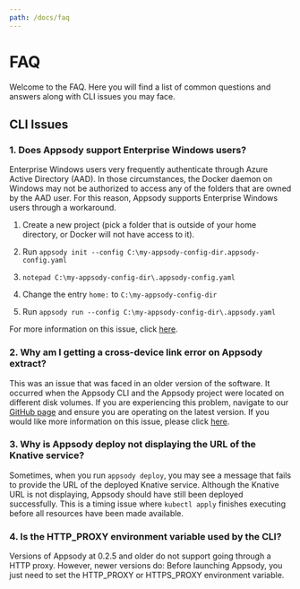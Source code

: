 ```yaml
---
path: /docs/faq
---
```


# FAQ

Welcome to the FAQ. Here you will find a list of common questions and answers along with CLI issues you may face.

## CLI Issues

### 1. Does Appsody support Enterprise Windows users?
Enterprise Windows users very frequently authenticate through Azure Active Directory (AAD). In those circumstances, the Docker daemon on Windows may not be authorized to access any of the folders that are owned by the AAD user. For this reason, Appsody supports Enterprise Windows users through a workaround.
1. Create a new project (pick a folder that is outside of your home directory, or Docker will not have access to it).

2. Run ```appsody init --config C:\my-appsody-config-dir.appsody-config.yaml```

3. ```notepad C:\my-appsody-config-dir\.appsody-config.yaml```

4. Change the entry ```home:``` to ```C:\my-appsody-config-dir```

5. Run ```appsody run --config C:\my-appsody-config-dir\.appsody.yaml```

For more information on this issue, click [here](https://github.com/appsody/appsody/issues/24).

### 2. Why am I getting a cross-device link error on Appsody extract?

This was an issue that was faced in an older version of the software. It occurred when the Appsody CLI and the Appsody project were located on different disk volumes. If you are experiencing this problem, navigate to our [GitHub page](https://github.com/appsody) and ensure you are operating on the latest version. If you would like more information on this issue, please click [here](https://github.com/appsody/appsody/issues/82).
                                                                                                                
### 3. Why is Appsody deploy not displaying the URL of the Knative service?

Sometimes, when you run ```appsody deploy```, you may see a message that fails to provide the URL of the deployed Knative service. Although the Knative URL is not displaying, Appsody should have still been deployed successfully. This is a timing issue where ```kubectl apply``` finishes executing before all resources have been made available.

### 4. Is the HTTP_PROXY environment variable used by the CLI?

Versions of Appsody at 0.2.5 and older do not support going through a HTTP proxy. However, newer versions do: Before launching Appsody, you just need to set the HTTP\_PROXY or HTTPS\_PROXY environment variable.
